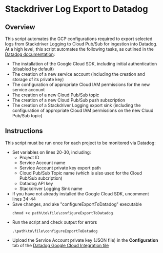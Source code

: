 # Stackdriver Log Export to Datadog
## Overview

This script automates the GCP configurations required to export selected logs from Stackdriver Logging to Cloud Pub/Sub for ingestion into Datadog.  At a high level, this script automates the following tasks, as outlined in the [Datadog documentation](https://docs.datadoghq.com/integrations/google_cloud_platform/):
- The installation of the Google Cloud SDK, including initial authentication (disabled by default)
- The creation of a new service account (including the creation and storage of its private key)
- The configuration of appropriate Cloud IAM permissions for the new service account
- The creation of a new Cloud Pub/Sub topic
- The creation of a new Cloud Pub/Sub push subscription
- The creation of a Stackdriver Logging export sink (including the configuration of appropriate Cloud IAM permissions on the new Cloud Pub/Sub topic)

## Instructions

This script must be run once for each project to be monitored via Datadog:
- Set variables on lines 20-30, including:
  - Project ID
  - Service Account name
  - Service Account private key export path
  - Cloud Pub/Sub Topic name (which is also used for the Cloud Pub/Sub subcription)
  - Datadog API key
  - Stackdriver Logging Sink name
- If you have not already installed the Google Cloud SDK, uncomment lines 34-44
- Save changes, and ake "configureExportToDatadog" executable
  ```
  chmod +x path\to\file\configureExportToDatadog
  ```
- Run the script and check output for errors
  ```
  .\path\to\file\configureExportToDatadog
  ```
- Upload the Service Account private key (JSON file) in the **Configuration** tab of the [Datadog Google Cloud Integration tile](http://app.datadoghq.com/account/settings#integrations/google_cloud_platform)
